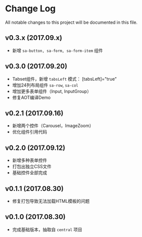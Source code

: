 # Change Log
All notable changes to this project will be documented in this file.

## v0.3.x (2017.09.x)

- 新增 `sa-button, sa-form, sa-form-item` 组件

## v0.3.0 (2017.09.20)

- Tabset组件，新增 `tabsLeft` 模式： [tabsLeft]="true"
- 增加24列布局组件 `sa-row`, `sa-col`
- 增加更多表单组件（Input, InputGroup）
- 修复AOT编译Demo

## v0.2.1 (2017.09.16)

- 新增两个控件（Carousel，ImageZoom）
- 优化组件引用代码

## v0.2.0 (2017.09.12)

- 新增多种表单控件
- 打包出独立CSS文件
- 基础控件全部完成

## v0.1.1 (2017.08.30)

- 修复打包导致无法加载HTML模板的问题

## v0.1.0 (2017.08.30)

- 完成基础版本，抽取自 `central` 项目

